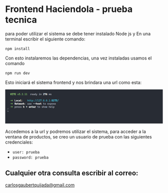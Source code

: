 # Frontend Haciendola - prueba tecnica

para poder utilizar el sistema se debe tener instalado Node js y En una terminal escribir el siguiente comando:

```
npm install 
```

Con esto instalaremos las dependencias, una vez instaladas usamos el comando 

```
npm run dev
```

Esto iniciará el sistema frontend y nos brindara una url como esta:

![alt text](image.png)

Accedemos a la url y podremos utilizar el sistema, para acceder a la ventana de productos, se creo un usuario de prueba con las siguientes credenciales:

- `user: prueba`
- `password: prueba`

Cualquier otra consulta escribir al correo:
---
carlosgaubertquijada@gmail.com